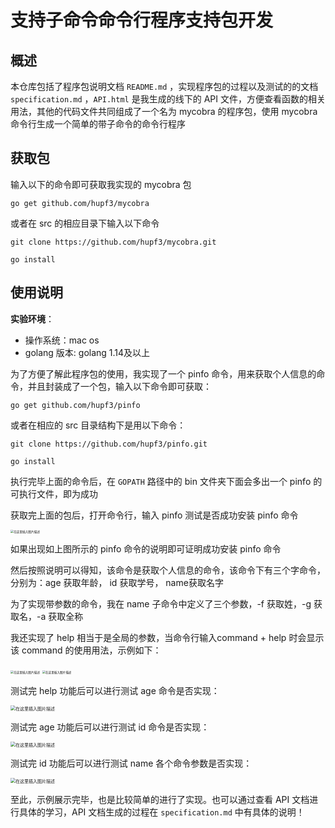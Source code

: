 # 支持子命令命令行程序支持包开发

## 概述

本仓库包括了程序包说明文档 `README.md` ，实现程序包的过程以及测试的的文档 `specification.md` ，`API.html` 是我生成的线下的 API 文件，方便查看函数的相关用法，其他的代码文件共同组成了一个名为 mycobra 的程序包，使用 mycobra 命令行生成一个简单的带子命令的命令行程序

## 获取包

输入以下的命令即可获取我实现的 mycobra 包

`go get github.com/hupf3/mycobra`

或者在 src 的相应目录下输入以下命令

`git clone https://github.com/hupf3/mycobra.git `

`go install`

## 使用说明

**实验环境**：

- 操作系统：mac os
- golang 版本: golang 1.14及以上

为了方便了解此程序包的使用，我实现了一个 pinfo 命令，用来获取个人信息的命令，并且封装成了一个包，输入以下命令即可获取：

`go get github.com/hupf3/pinfo`

或者在相应的 src 目录结构下是用以下命令：

`git clone https://github.com/hupf3/pinfo.git`

`go install`

执行完毕上面的命令后，在 `GOPATH` 路径中的 bin 文件夹下面会多出一个 pinfo 的可执行文件，即为成功

获取完上面的包后，打开命令行，输入 pinfo 测试是否成功安装 pinfo 命令

<img src="https://img-blog.csdnimg.cn/20201026213110118.png?x-oss-process=image/watermark,type_ZmFuZ3poZW5naGVpdGk,shadow_10,text_aHR0cHM6Ly9ibG9nLmNzZG4ubmV0L3FxXzQzMjY3Nzcz,size_16,color_FFFFFF,t_70#pic_center" alt="在这里插入图片描述" style="zoom:33%;" />

如果出现如上图所示的 pinfo 命令的说明即可证明成功安装 pinfo 命令

然后按照说明可以得知，该命令是获取个人信息的命令，该命令下有三个字命令，分别为：age 获取年龄， id 获取学号， name获取名字

为了实现带参数的命令，我在 name 子命令中定义了三个参数，-f 获取姓，-g 获取名，-a 获取全称

我还实现了 help 相当于是全局的参数，当命令行输入command + help 时会显示该 command 的使用用法，示例如下：

<img src="https://img-blog.csdnimg.cn/20201026213549530.png?x-oss-process=image/watermark,type_ZmFuZ3poZW5naGVpdGk,shadow_10,text_aHR0cHM6Ly9ibG9nLmNzZG4ubmV0L3FxXzQzMjY3Nzcz,size_16,color_FFFFFF,t_70#pic_center" alt="在这里插入图片描述" style="zoom: 33%;" />

<img src="https://img-blog.csdnimg.cn/20201026213645207.png?x-oss-process=image/watermark,type_ZmFuZ3poZW5naGVpdGk,shadow_10,text_aHR0cHM6Ly9ibG9nLmNzZG4ubmV0L3FxXzQzMjY3Nzcz,size_16,color_FFFFFF,t_70#pic_center" alt="在这里插入图片描述" style="zoom:33%;" />

测试完 help 功能后可以进行测试 age 命令是否实现：

<img src="https://img-blog.csdnimg.cn/20201026213807386.png#pic_center" alt="在这里插入图片描述" style="zoom:50%;" />

测试完 age 功能后可以进行测试 id 命令是否实现：

<img src="https://img-blog.csdnimg.cn/20201026213844794.png#pic_center" alt="在这里插入图片描述" style="zoom:50%;" />

测试完 id 功能后可以进行测试 name 各个命令参数是否实现：

<img src="https://img-blog.csdnimg.cn/2020102621390017.png?x-oss-process=image/watermark,type_ZmFuZ3poZW5naGVpdGk,shadow_10,text_aHR0cHM6Ly9ibG9nLmNzZG4ubmV0L3FxXzQzMjY3Nzcz,size_16,color_FFFFFF,t_70#pic_center" alt="在这里插入图片描述" style="zoom:50%;" />

至此，示例展示完毕，也是比较简单的进行了实现。也可以通过查看 API 文档进行具体的学习，API 文档生成的过程在 `specification.md` 中有具体的说明！

